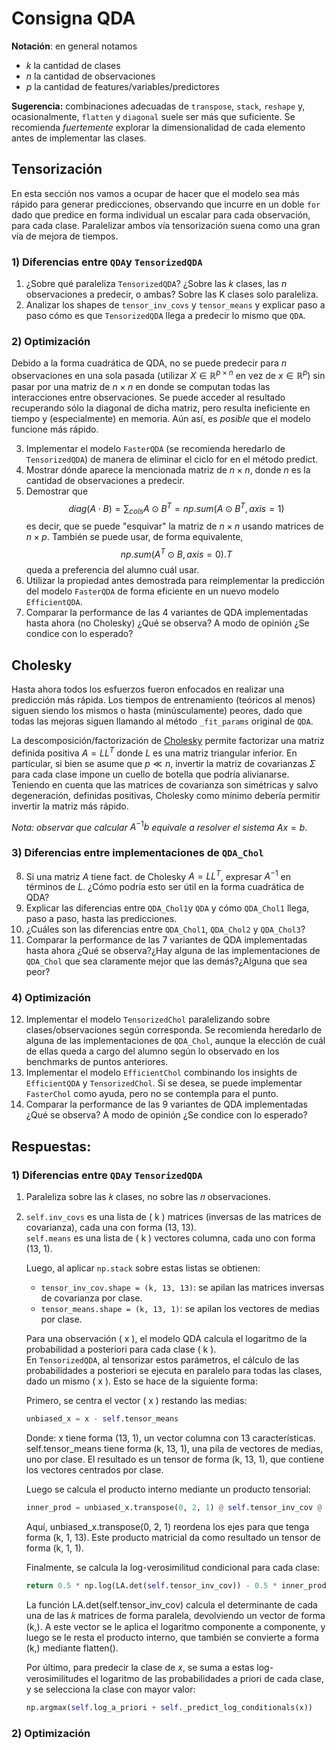 # Consigna QDA

**Notación**: en general notamos

* $k$ la cantidad de clases
* $n$ la cantidad de observaciones
* $p$ la cantidad de features/variables/predictores

**Sugerencia:** combinaciones adecuadas de `transpose`, `stack`, `reshape` y, ocasionalmente, `flatten` y `diagonal` suele ser más que suficiente. Se recomienda *fuertemente* explorar la dimensionalidad de cada elemento antes de implementar las clases.

## Tensorización

En esta sección nos vamos a ocupar de hacer que el modelo sea más rápido para generar predicciones, observando que incurre en un doble `for` dado que predice en forma individual un escalar para cada observación, para cada clase. Paralelizar ambos vía tensorización suena como una gran vía de mejora de tiempos.

### 1) Diferencias entre `QDA`y `TensorizedQDA`

1. ¿Sobre qué paraleliza `TensorizedQDA`? ¿Sobre las $k$ clases, las $n$ observaciones a predecir, o ambas?
Sobre las K clases solo paraleliza.
2. Analizar los shapes de `tensor_inv_covs` y `tensor_means` y explicar paso a paso cómo es que `TensorizedQDA` llega a predecir lo mismo que `QDA`.

### 2) Optimización

Debido a la forma cuadrática de QDA, no se puede predecir para $n$ observaciones en una sola pasada (utilizar $X \in \mathbb{R}^{p \times n}$ en vez de $x \in \mathbb{R}^p$) sin pasar por una matriz de $n \times n$ en donde se computan todas las interacciones entre observaciones. Se puede acceder al resultado recuperando sólo la diagonal de dicha matriz, pero resulta ineficiente en tiempo y (especialmente) en memoria. Aún así, es *posible* que el modelo funcione más rápido.

3. Implementar el modelo `FasterQDA` (se recomienda heredarlo de `TensorizedQDA`) de manera de eliminar el ciclo for en el método predict.
4. Mostrar dónde aparece la mencionada matriz de $n \times n$, donde $n$ es la cantidad de observaciones a predecir.
5. Demostrar que
$$
diag(A \cdot B) = \sum_{cols} A \odot B^T = np.sum(A \odot B^T, axis=1)
$$ es decir, que se puede "esquivar" la matriz de $n \times n$ usando matrices de $n \times p$. También se puede usar, de forma equivalente,
$$
np.sum(A^T \odot B, axis=0).T
$$
queda a preferencia del alumno cuál usar.
6. Utilizar la propiedad antes demostrada para reimplementar la predicción del modelo `FasterQDA` de forma eficiente en un nuevo modelo `EfficientQDA`.
7. Comparar la performance de las 4 variantes de QDA implementadas hasta ahora (no Cholesky) ¿Qué se observa? A modo de opinión ¿Se condice con lo esperado?

## Cholesky

Hasta ahora todos los esfuerzos fueron enfocados en realizar una predicción más rápida. Los tiempos de entrenamiento (teóricos al menos) siguen siendo los mismos o hasta (minúsculamente) peores, dado que todas las mejoras siguen llamando al método `_fit_params` original de `QDA`.

La descomposición/factorización de [Cholesky](https://en.wikipedia.org/wiki/Cholesky_decomposition#Statement) permite factorizar una matriz definida positiva $A = LL^T$ donde $L$ es una matriz triangular inferior. En particular, si bien se asume que $p \ll n$, invertir la matriz de covarianzas $\Sigma$ para cada clase impone un cuello de botella que podría alivianarse. Teniendo en cuenta que las matrices de covarianza son simétricas y salvo degeneración, definidas positivas, Cholesky como mínimo debería permitir invertir la matriz más rápido.

*Nota: observar que calcular* $A^{-1}b$ *equivale a resolver el sistema* $Ax=b$.

### 3) Diferencias entre implementaciones de `QDA_Chol`

8. Si una matriz $A$ tiene fact. de Cholesky $A=LL^T$, expresar $A^{-1}$ en términos de $L$. ¿Cómo podría esto ser útil en la forma cuadrática de QDA?
7. Explicar las diferencias entre `QDA_Chol1`y `QDA` y cómo `QDA_Chol1` llega, paso a paso, hasta las predicciones.
8. ¿Cuáles son las diferencias entre `QDA_Chol1`, `QDA_Chol2` y `QDA_Chol3`?
9. Comparar la performance de las 7 variantes de QDA implementadas hasta ahora ¿Qué se observa?¿Hay alguna de las implementaciones de `QDA_Chol` que sea claramente mejor que las demás?¿Alguna que sea peor?

### 4) Optimización

12. Implementar el modelo `TensorizedChol` paralelizando sobre clases/observaciones según corresponda. Se recomienda heredarlo de alguna de las implementaciones de `QDA_Chol`, aunque la elección de cuál de ellas queda a cargo del alumno según lo observado en los benchmarks de puntos anteriores.
13. Implementar el modelo `EfficientChol` combinando los insights de `EfficientQDA` y `TensorizedChol`. Si se desea, se puede implementar `FasterChol` como ayuda, pero no se contempla para el punto.
13. Comparar la performance de las 9 variantes de QDA implementadas ¿Qué se observa? A modo de opinión ¿Se condice con lo esperado?



## Respuestas:

### 1) Diferencias entre `QDA`y `TensorizedQDA`

1. Paraleliza sobre las 𝑘 clases, no sobre las 𝑛 observaciones.


2. `self.inv_covs` es una lista de \( k \) matrices (inversas de las matrices de covarianza), cada una con forma (13, 13).  
   `self.means` es una lista de \( k \) vectores columna, cada uno con forma (13, 1).

    Luego, al aplicar `np.stack` sobre estas listas se obtienen:

    - `tensor_inv_cov.shape = (k, 13, 13)`: se apilan las matrices inversas de covarianza por clase.  
    - `tensor_means.shape = (k, 13, 1)`: se apilan los vectores de medias por clase.

    Para una observación \( x \), el modelo QDA calcula el logaritmo de la probabilidad a posteriori para cada clase \( k \).  
    En `TensorizedQDA`, al tensorizar estos parámetros, el cálculo de las probabilidades a posteriori se ejecuta en paralelo para todas las clases, dado un mismo \( x \). Esto se hace de la siguiente forma:

    Primero, se centra el vector \( x \) restando las medias:

    ```python
    unbiased_x = x - self.tensor_means
    ```
    Donde:
    x tiene forma (13, 1), un vector columna con 13 características. self.tensor_means tiene forma (k, 13, 1), una pila de vectores de medias, uno por clase. El resultado es un tensor de forma (k, 13, 1), que contiene los vectores centrados por clase.

    Luego se calcula el producto interno mediante un producto tensorial:
    ```python
    inner_prod = unbiased_x.transpose(0, 2, 1) @ self.tensor_inv_cov @ unbiased_x
    ```
    Aquí, unbiased_x.transpose(0, 2, 1) reordena los ejes para que tenga forma (k, 1, 13). Este producto matricial da como resultado un tensor de forma (k, 1, 1).

    Finalmente, se calcula la log-verosimilitud condicional para cada clase:
    ```python
    return 0.5 * np.log(LA.det(self.tensor_inv_cov)) - 0.5 * inner_prod.flatten()
    ```
    La función LA.det(self.tensor_inv_cov) calcula el determinante de cada una de las 𝑘
    matrices de forma paralela, devolviendo un vector de forma (k,). A este vector se le aplica el logaritmo componente a componente, y luego se le resta el producto interno, que también se convierte a forma (k,) mediante flatten().

    Por último, para predecir la clase de 𝑥, se suma a estas log-verosimilitudes el logaritmo de las probabilidades a priori de cada clase, y se selecciona la clase con mayor valor:
    ```python
    np.argmax(self.log_a_priori + self._predict_log_conditionals(x))
    ```

### 2) Optimización
